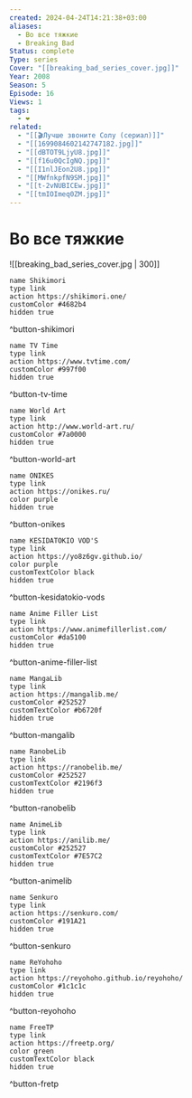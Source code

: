 ```yaml
---
created: 2024-04-24T14:21:38+03:00
aliases:
  - Во все тяжкие
  - Breaking Bad
Status: complete
Type: series
Cover: "[[breaking_bad_series_cover.jpg]]"
Year: 2008
Season: 5
Episode: 16
Views: 1
tags:
  - ❤
related:
  - "[[🎬Лучше звоните Солу (сериал)]]"
  - "[[1699084602142747182.jpg]]"
  - "[[dBTOT9LjyU8.jpg]]"
  - "[[f16u0QcIgNQ.jpg]]"
  - "[[I1nlJEon2U8.jpg]]"
  - "[[MWfnkpfN9SM.jpg]]"
  - "[[t-2vNUBICEw.jpg]]"
  - "[[tmIOImeq0ZM.jpg]]"
---
```


# Во все тяжкие

![[breaking_bad_series_cover.jpg | 300]]


```button
name Shikimori
type link
action https://shikimori.one/
customColor #4682b4
hidden true
```
^button-shikimori

```button
name TV Time
type link
action https://www.tvtime.com/
customColor #997f00
hidden true
```
^button-tv-time

```button
name World Art
type link
action http://www.world-art.ru/
customColor #7a0000
hidden true
```
^button-world-art

```button
name ONIKES
type link
action https://onikes.ru/
color purple
hidden true
```
^button-onikes

```button
name KESIDATOKIO VOD'S
type link
action https://yo8z6gv.github.io/
color purple
customTextColor black
hidden true
```
^button-kesidatokio-vods

```button
name Anime Filler List
type link
action https://www.animefillerlist.com/
customColor #da5100
hidden true
```
^button-anime-filler-list

```button
name MangaLib
type link
action https://mangalib.me/
customColor #252527
customTextColor #b6720f
hidden true
```
^button-mangalib

```button
name RanobeLib
type link
action https://ranobelib.me/
customColor #252527
customTextColor #2196f3
hidden true
```
^button-ranobelib

```button
name AnimeLib
type link
action https://anilib.me/
customColor #252527
customTextColor #7E57C2
hidden true
```
^button-animelib

```button
name Senkuro
type link
action https://senkuro.com/
customColor #191A21
hidden true
```
^button-senkuro

```button
name ReYohoho
type link
action https://reyohoho.github.io/reyohoho/
customColor #1c1c1c
hidden true
```
^button-reyohoho

```button
name FreeTP
type link
action https://freetp.org/
color green
customTextColor black
hidden true
```
^button-fretp
